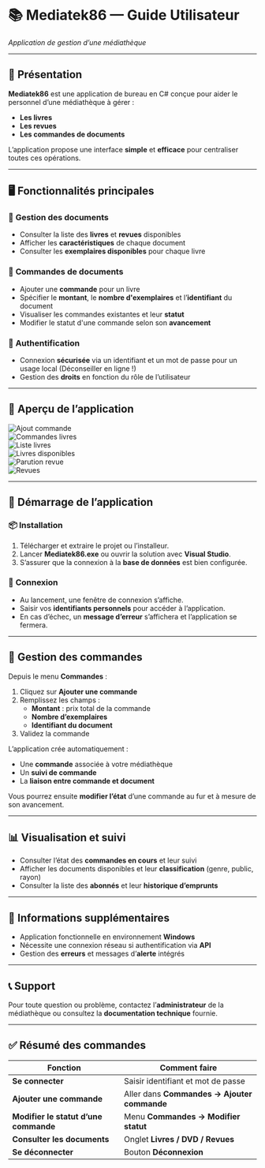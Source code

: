 ﻿# 📚 **Mediatek86 — Guide Utilisateur**  
*Application de gestion d’une médiathèque*

---

## 📖 **Présentation**  
**Mediatek86** est une application de bureau en C# conçue pour aider le personnel d’une médiathèque à gérer :

- **Les livres**   
- **Les revues**  
- **Les commandes de documents**  

L’application propose une interface **simple** et **efficace** pour centraliser toutes ces opérations.

---

## 🖥️ **Fonctionnalités principales**

### 📌 **Gestion des documents**  
- Consulter la liste des **livres** et **revues** disponibles  
- Afficher les **caractéristiques** de chaque document  
- Consulter les **exemplaires disponibles** pour chaque livre 

### 📌 **Commandes de documents**  
- Ajouter une **commande** pour un livre
- Spécifier le **montant**, le **nombre d'exemplaires** et l’**identifiant** du document  
- Visualiser les commandes existantes et leur **statut**  
- Modifier le statut d'une commande selon son **avancement**  

### 📌 **Authentification**  
- Connexion **sécurisée** via un identifiant et un mot de passe pour un usage local (Déconseiller en ligne !)
- Gestion des **droits** en fonction du rôle de l’utilisateur  

---

## 📸 **Aperçu de l’application**

![Ajout commande](./captures/addcommande.PNG)  
![Commandes livres](./captures/commandeslivres.PNG)  
![Liste livres](./captures/livres.PNG)  
![Livres disponibles](./captures/livresdisponibles.PNG)  
![Parution revue](./captures/parutionrevue.PNG)  
![Revues](./captures/revues.PNG)  

---

## 🚀 **Démarrage de l’application**

### 📦 **Installation**  
1. Télécharger et extraire le projet ou l’installeur.  
2. Lancer **Mediatek86.exe** ou ouvrir la solution avec **Visual Studio**.  
3. S’assurer que la connexion à la **base de données** est bien configurée.  

### 🔑 **Connexion**  
- Au lancement, une fenêtre de connexion s’affiche.  
- Saisir vos **identifiants personnels** pour accéder à l’application.  
- En cas d’échec, un **message d’erreur** s’affichera et l’application se fermera.  

---

## 📝 **Gestion des commandes**

Depuis le menu **Commandes** :  
1. Cliquez sur **Ajouter une commande**  
2. Remplissez les champs :  
   - **Montant** : prix total de la commande  
   - **Nombre d’exemplaires**  
   - **Identifiant du document**  
3. Validez la commande  

L’application crée automatiquement :  
- Une **commande** associée à votre médiathèque  
- Un **suivi de commande**  
- La **liaison entre commande et document**  

Vous pourrez ensuite **modifier l’état** d’une commande au fur et à mesure de son avancement.

---

## 📊 **Visualisation et suivi**

- Consulter l’état des **commandes en cours** et leur suivi  
- Afficher les documents disponibles et leur **classification** (genre, public, rayon)  
- Consulter la liste des **abonnés** et leur **historique d’emprunts**  

---

## 📌 **Informations supplémentaires**

- Application fonctionnelle en environnement **Windows**  
- Nécessite une connexion réseau si authentification via **API**  
- Gestion des **erreurs** et messages d’**alerte** intégrés  

---

## 📞 **Support**

Pour toute question ou problème, contactez l’**administrateur** de la médiathèque ou consultez la **documentation technique** fournie.

---

## ✅ **Résumé des commandes**

| Fonction                      | Comment faire                      |  
|------------------------------|----------------------------------   |  
| **Se connecter**              | Saisir identifiant et mot de passe|  
| **Ajouter une commande**      | Aller dans **Commandes → Ajouter commande** |  
| **Modifier le statut d’une commande** | Menu **Commandes → Modifier statut** |  
| **Consulter les documents**   | Onglet **Livres / DVD / Revues**  |  
| **Se déconnecter**            | Bouton **Déconnexion**            |  
